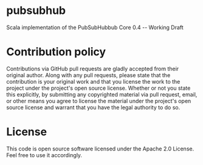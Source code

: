 pubsubhub
======

Scala implementation of the PubSubHubbub Core 0.4 -- Working Draft

Contribution policy
======

Contributions via GitHub pull requests are gladly accepted from their original author. Along with any pull requests, please state that the contribution is your original work and that you license the work to the project under the project's open source license. Whether or not you state this explicitly, by submitting any copyrighted material via pull request, email, or other means you agree to license the material under the project's open source license and warrant that you have the legal authority to do so.

License
======

This code is open source software licensed under the Apache 2.0 License. Feel free to use it accordingly.
